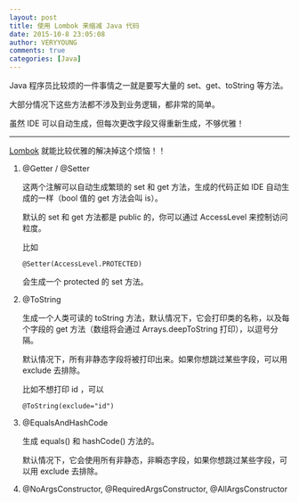```yaml
---
layout: post
title: 使用 Lombok 来缩减 Java 代码
date: 2015-10-8 23:05:08
author: VERYYOUNG
comments: true
categories: [Java]
---
```


Java 程序员比较烦的一件事情之一就是要写大量的 set、get、toString 等方法。

大部分情况下这些方法都不涉及到业务逻辑，都非常的简单。

虽然 IDE 可以自动生成，但每次更改字段又得重新生成，不够优雅！

<!-- more -->

----------

[Lombok](https://projectlombok.org/) 就能比较优雅的解决掉这个烦恼！！


1.	@Getter / @Setter

	这两个注解可以自动生成繁琐的 set 和 get 方法，生成的代码正如 IDE 自动生成的一样（bool 值的 get 方法会叫 is）。
	
 	默认的 set 和 get 方法都是 public 的，你可以通过 AccessLevel 来控制访问粒度。
	 
	比如
	
		@Setter(AccessLevel.PROTECTED)
		
	会生成一个 protected 的 set 方法。
	
2.	@ToString

	生成一个人类可读的 toString 方法，默认情况下，它会打印类的名称，以及每个字段的 get 方法（数组将会通过  Arrays.deepToString 打印），以逗号分隔。
	
	默认情况下，所有非静态字段将被打印出来。如果你想跳过某些字段，可以用 exclude 去排除。
	
	比如不想打印 id ，可以 
	
		@ToString(exclude="id")
		

3.	@EqualsAndHashCode
	
	生成 equals() 和 hashCode() 方法的。

	默认情况下，它会使用所有非静态，非瞬态字段，如果你想跳过某些字段，可以用 exclude 去排除。
	
4.	@NoArgsConstructor, @RequiredArgsConstructor, @AllArgsConstructor
	
	
